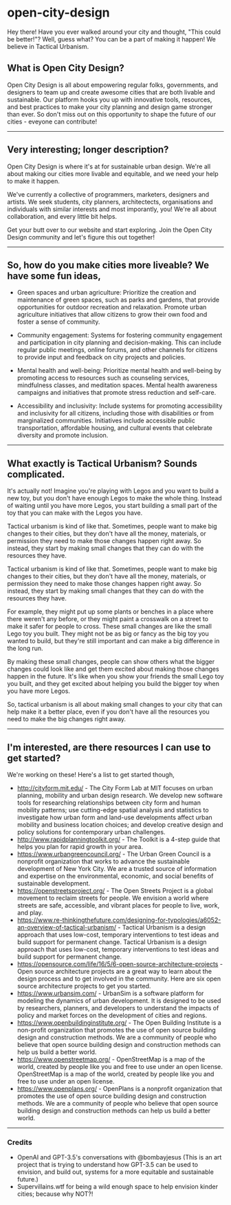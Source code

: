 # open-city-design

Hey there! Have you ever walked around your city and thought, "This could be better!"? Well, guess what? You can be a part of making it happen! We believe in Tactical Urbanism. 

## What is Open City Design? 
Open City Design is all about empowering regular folks, governments, and designers to team up and create awesome cities that are both livable and sustainable. Our platform hooks you up with innovative tools, resources, and best practices to make your city planning and design game stronger than ever. So don't miss out on this opportunity to shape the future of our cities - eveyone can contribute!

- - - -

## Very interesting; longer description?
Open City Design is where it's at for sustainable urban design. We're all about making our cities more livable and equitable, and we need your help to make it happen.

We've currently a collective of programmers, marketers, designers and artists. We seek students, city planners, architectects, organisations and individuals with similar interests and most imporantly, you! We're all about collaboration, and every little bit helps.

Get your butt over to our website and start exploring. Join the Open City Design community and let's figure this out together!

- - - -

## So, how do you make cities more liveable? We have some fun ideas,

* Green spaces and urban agriculture: Prioritize the creation and maintenance of green spaces, such as parks and gardens, that provide opportunities for outdoor recreation and relaxation. Promote urban agriculture initiatives that allow citizens to grow their own food and foster a sense of community.

* Community engagement: Systems for fostering community engagement and participation in city planning and decision-making. This can include regular public meetings, online forums, and other channels for citizens to provide input and feedback on city projects and policies.

* Mental health and well-being: Prioritize mental health and well-being by promoting access to resources such as counseling services, mindfulness classes, and meditation spaces. Mental health awareness campaigns and initiatives that promote stress reduction and self-care.

* Accessibility and inclusivity: Include systems for promoting accessibility and inclusivity for all citizens, including those with disabilities or from marginalized communities. Initiatives include accessible public transportation, affordable housing, and cultural events that celebrate diversity and promote inclusion.

- - - - 

## What exactly is Tactical Urbanism? Sounds complicated. 
It's actually not! Imagine you're playing with Legos and you want to build a new toy, but you don't have enough Legos to make the whole thing. Instead of waiting until you have more Legos, you start building a small part of the toy that you can make with the Legos you have.

Tactical urbanism is kind of like that. Sometimes, people want to make big changes to their cities, but they don't have all the money, materials, or permission they need to make those changes happen right away. So instead, they start by making small changes that they can do with the resources they have.

Tactical urbanism is kind of like that. Sometimes, people want to make big changes to their cities, but they don't have all the money, materials, or permission they need to make those changes happen right away. So instead, they start by making small changes that they can do with the resources they have.

For example, they might put up some plants or benches in a place where there weren't any before, or they might paint a crosswalk on a street to make it safer for people to cross. These small changes are like the small Lego toy you built. They might not be as big or fancy as the big toy you wanted to build, but they're still important and can make a big difference in the long run.

By making these small changes, people can show others what the bigger changes could look like and get them excited about making those changes happen in the future. It's like when you show your friends the small Lego toy you built, and they get excited about helping you build the bigger toy when you have more Legos.

So, tactical urbanism is all about making small changes to your city that can help make it a better place, even if you don't have all the resources you need to make the big changes right away.
- - - -

## I'm interested, are there resources I can use to get started?
We're working on these! Here's a list to get started though,
* http://cityform.mit.edu/ - The City Form Lab at MIT focuses on urban planning, mobility and urban design research. We develop new software tools for researching relationships between city form and human mobility patterns; use cutting-edge spatial analysis and statistics to investigate how urban form and land-use developments affect urban mobility and business location choices; and develop creative design and policy solutions for contemporary urban challenges. 
* http://www.rapidplanningtoolkit.org/ - The Toolkit is a 4-step guide that helps you plan for rapid growth in your area.
* https://www.urbangreencouncil.org/ - The Urban Green Council is a nonprofit organization that works to advance the sustainable development of New York City. We are a trusted source of information and expertise on the environmental, economic, and social benefits of sustainable development.
* https://openstreetsproject.org/ - The Open Streets Project is a global movement to reclaim streets for people. We envision a world where streets are safe, accessible, and vibrant places for people to live, work, and play.
* https://www.re-thinkingthefuture.com/designing-for-typologies/a6052-an-overview-of-tactical-urbanism/ - Tactical Urbanism is a design approach that uses low-cost, temporary interventions to test ideas and build support for permanent change. Tactical Urbanism is a design approach that uses low-cost, temporary interventions to test ideas and build support for permanent change.
* https://opensource.com/life/16/5/6-open-source-architecture-projects - Open source architecture projects are a great way to learn about the design process and to get involved in the community. Here are six open source architecture projects to get you started.
* https://www.urbansim.com/ - UrbanSim is a software platform for modeling the dynamics of urban development. It is designed to be used by researchers, planners, and developers to understand the impacts of policy and market forces on the development of cities and regions.
* https://www.openbuildinginstitute.org/ - The Open Building Institute is a non-profit organization that promotes the use of open source building design and construction methods. We are a community of people who believe that open source building design and construction methods can help us build a better world.
* https://www.openstreetmap.org/ - OpenStreetMap is a map of the world, created by people like you and free to use under an open license. OpenStreetMap is a map of the world, created by people like you and free to use under an open license.
* https://www.openplans.org/ - OpenPlans is a nonprofit organization that promotes the use of open source building design and construction methods. We are a community of people who believe that open source building design and construction methods can help us build a better world.

- - - -

### Credits
* OpenAI and GPT-3.5's conversations with @bombayjesus (This is an art project that is trying to understand how GPT-3.5 can be used to envision, and build out, systems for a more equitable and sustainable future.)
* Supervillains.wtf for being a wild enough space to help envision kinder cities; because why NOT?!
